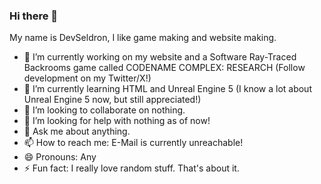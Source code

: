### Hi there 👋
My name is DevSeldron, I like game making and website making.
- 🔭 I’m currently working on my website and a Software Ray-Traced Backrooms game called CODENAME COMPLEX: RESEARCH (Follow development on my Twitter/X!)
- 🌱 I’m currently learning HTML and Unreal Engine 5 (I know a lot about Unreal Engine 5 now, but still appreciated!)
- 👯 I’m looking to collaborate on nothing.
- 🤔 I’m looking for help with nothing as of now!
- 💬 Ask me about anything.
- 📫 How to reach me: E-Mail is currently unreachable!
- 😄 Pronouns: Any
- ⚡ Fun fact: I really love random stuff.
That's about it.
